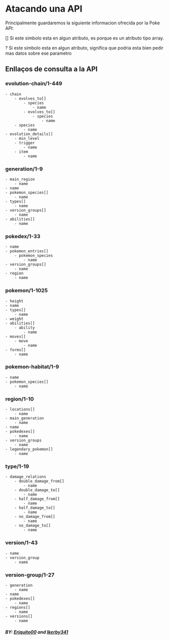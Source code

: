 # Atacando una API

Principalmente guardaremos la siguiente informacion ofrecida por la Poke API:

[] Si este simbolo esta en algun atributo, es porque es un atributo tipo array.

? Si este simbolo esta en algun atributo, significa que podria esta bien pedir mas datos sobre ese parametro

## Enllaços de consulta a la API

### evolution-chain/1-449
    - chain
        - evolves_to[]
            - species
                - name
            - evolves_to[]
                - species
                    - name
        - species
            - name
    - evolution_details[]
        - min_level
        - trigger
            - name
        - item
            - name

### generation/1-9
    - main_region
        - name
    - name
    - pokemon_species[] 
        - name
    - types[] 
        - name
    - version_groups[]
        - name
    - abilities[]
        - name

### pokedex/1-33
    - name
    - pokemon_entries[]
        - pokemon_species
            - name
    - version_groups[]
        - name
    - region
        - name

### pokemon/1-1025
    - height
    - name
    - types[] 
        - name
    - weight
    - abilities[]
        - ability
            - name
    - moves[]
        - move
            - name
    - forms[]
        - name

### pokemon-habitat/1-9
    - name
    - pokemon_species[] 
        - name

### region/1-10
    - locations[]
        - name
    - main_generation
        - name
    - name
    - pokedexes[]
        - name
    - version_groups
        - name
    - legendary_pokemon[]
        - name

### type/1-19
    - damage_relations
        - double_damage_from[]
            - name
        - double_damage_to[]
            - name
        - half_damage_from[]
            - name
        - half_damage_to[]
            - name
        - no_damage_from[]
            - name
        - no_damage_to[]
            - name

### version/1-43
    - name
    - version_group
        - name

### version-group/1-27
    - generation
        - name
    - name
    - pokedexes[]
        - name
    - regions[]
        - name
    - versions[]
        - name

##### BY: **[Eriquito00](https://github.com/Eriquito00)** and **[Ikerby341](https://github.com/Ikerby341)**
